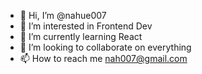 - 👋 Hi, I’m @nahue007
- 👀 I’m interested in Frontend Dev
- 🌱 I’m currently learning React
- 💞️ I’m looking to collaborate on everything
- 📫 How to reach me nah007@gmail.com

<!---
nahue007/nahue007 is a ✨ special ✨ repository because its `README.md` (this file) appears on your GitHub profile.
You can click the Preview link to take a look at your changes.
--->
